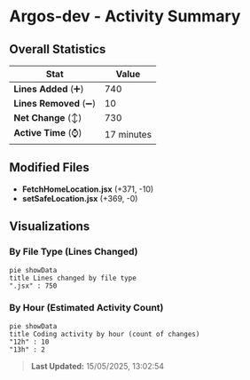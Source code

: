 # Argos-dev - Activity Summary 

## Overall Statistics

| Stat                   | Value                                                             |
| ---------------------- | ----------------------------------------------------------------- |
| **Lines Added** (➕)   | 740                                          |
| **Lines Removed** (➖) | 10                                        |
| **Net Change** (↕)    | 730                |
| **Active Time** (⌚)   | 17 minutes |


## Modified Files
- **FetchHomeLocation.jsx** (+371, -10)
- **setSafeLocation.jsx** (+369, -0)

## Visualizations

### By File Type (Lines Changed)

```mermaid
pie showData
title Lines changed by file type
".jsx" : 750
```

### By Hour (Estimated Activity Count)

```mermaid
pie showData
title Coding activity by hour (count of changes)
"12h" : 10
"13h" : 2
```


> **Last Updated:** 15/05/2025, 13:02:54